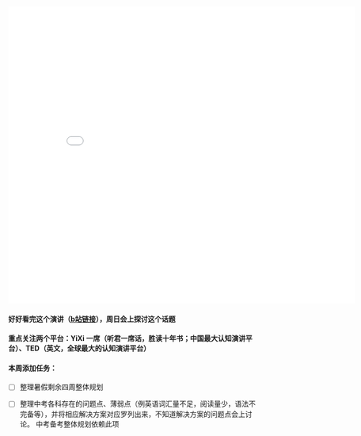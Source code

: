 <iframe src="//player.bilibili.com/player.html?isOutside=true&aid=114835161484388&bvid=BV1rFuGz5EqT&cid=30983196190&p=1" scrolling="no" border="0" frameborder="no" framespacing="0" allowfullscreen="true" width="700"   height="600"></iframe>

#### 好好看完这个演讲（[b站链接]( https://www.bilibili.com/video/BV1rFuGz5EqT/?share_source=copy_web&vd_source=8a6100bdb0a5150174710aa5fda549b1)），周日会上探讨这个话题

#### 重点关注两个平台：YiXi 一席（听君一席话，胜读十年书；中国最大认知演讲平台）、TED（英文，全球最大的认知演讲平台）





#### 本周添加任务：

- [ ] 整理暑假剩余四周整体规划

- [ ] 整理中考各科存在的问题点、薄弱点（例英语词汇量不足，阅读量少，语法不完备等），并将相应解决方案对应罗列出来，不知道解决方案的问题点会上讨论。 中考备考整体规划依赖此项

